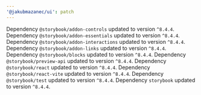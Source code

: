```yaml
---
'@jakubmazanec/ui': patch
---
```

Dependency `@storybook/addon-controls` updated to version `^8.4.4`. Dependency `@storybook/addon-essentials` updated to version `^8.4.4`.
Dependency `@storybook/addon-interactions` updated to version `^8.4.4`.
Dependency `@storybook/addon-links` updated to version `^8.4.4`.
Dependency `@storybook/blocks` updated to version `^8.4.4`.
Dependency `@storybook/preview-api` updated to version `^8.4.4`.
Dependency `@storybook/react` updated to version `^8.4.4`.
Dependency `@storybook/react-vite` updated to version `^8.4.4`.
Dependency `@storybook/test` updated to version `^8.4.4`.
Dependency `storybook` updated to version `^8.4.4`.

